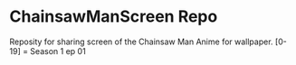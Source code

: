 # ChainsawManScreen Repo

Reposity for sharing screen of the Chainsaw Man Anime for wallpaper.
[0-19] = Season 1 ep 01

